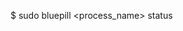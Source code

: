 <!-- layout:code post: 1967-09-26-bluepill_status -->


$ sudo bluepill &lt;process&#95;name&gt; status
